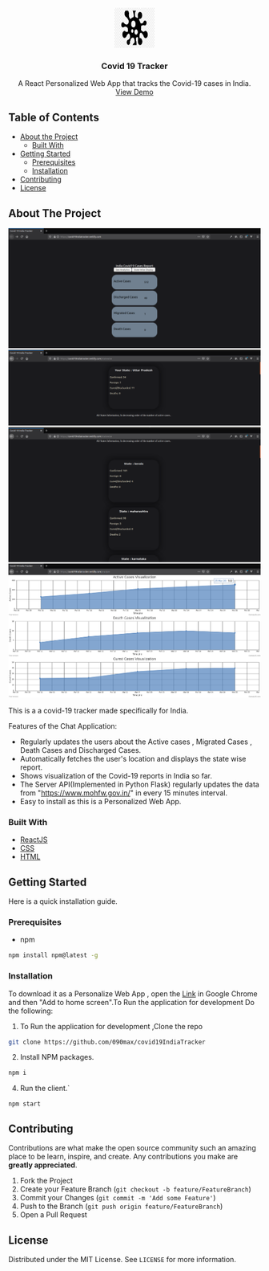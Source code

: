 

<!-- PROJECT LOGO -->
<br />
<p align="center">
  <a href="https://github.com/090max/ConnectU">
    <img src="images/logo.png" alt="Logo" width="80" height="80">
  </a>

  <h3 align="center">Covid 19 Tracker</h3>

  <p align="center">
   A React Personalized Web App that tracks the Covid-19 cases in India. 
    <br />
    <a href="https://covid19indiatracker.netlify.com">View Demo</a>
  </p>
</p>



<!-- TABLE OF CONTENTS -->
## Table of Contents

* [About the Project](#about-the-project)
  * [Built With](#built-with)
* [Getting Started](#getting-started)
  * [Prerequisites](#prerequisites)
  * [Installation](#installation)
* [Contributing](#contributing)
* [License](#license)




<!-- ABOUT THE PROJECT -->
## About The Project

![main_page](https://github.com/090max/covid19IndiaTracker/blob/master/images/main.png)
![State Tracking](https://github.com/090max/covid19IndiaTracker/blob/master/images/state_fetcher.png)
![All states Info](https://github.com/090max/covid19IndiaTracker/blob/master/images/states.png)
![Visualization](https://github.com/090max/covid19IndiaTracker/blob/master/images/analytics.png)


This is a a covid-19 tracker made specifically for India. 

Features of the Chat Application:
* Regularly updates the users about the Active cases , Migrated Cases , Death Cases and Discharged Cases.
* Automatically fetches the user's location and displays the state wise report. 
* Shows visualization of the Covid-19 reports in India so far.
* The Server API(Implemented in Python Flask) regularly updates the data from "https://www.mohfw.gov.in/" in every 15 minutes interval.
* Easy to install as this is a Personalized Web App.

### Built With
* [ReactJS](https://reactjs.org/)
* [CSS](https://developer.mozilla.org/en-US/docs/Web/CSS)
* [HTML](https://developer.mozilla.org/en-US/docs/Web/HTML)


<!-- GETTING STARTED -->
## Getting Started

Here is a quick installation guide.

### Prerequisites

* npm
```sh
npm install npm@latest -g
```

### Installation

To download it as a Personalize Web App , open the <a href="https://covid19indiatracker.netlify.com">Link</a> in Google Chrome and then "Add to home screen".To Run the application for development Do the following:
1. To Run the application for development ,Clone the repo
```sh
git clone https://github.com/090max/covid19IndiaTracker
```
2. Install NPM packages.
```sh
npm i
```
4. Run the client.`
```JS
npm start
```


<!-- CONTRIBUTING -->
## Contributing

Contributions are what make the open source community such an amazing place to be learn, inspire, and create. Any contributions you make are **greatly appreciated**.

1. Fork the Project
2. Create your Feature Branch (`git checkout -b feature/FeatureBranch`)
3. Commit your Changes (`git commit -m 'Add some Feature'`)
4. Push to the Branch (`git push origin feature/FeatureBranch`)
5. Open a Pull Request



<!-- LICENSE -->
## License

Distributed under the MIT License. See `LICENSE` for more information.


